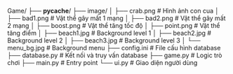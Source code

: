 Game/
├── __pycache__/
├── image/
│   ├── crab.png         # Hình ảnh con cua
│   ├── bad1.png         # Vật thể gây mất 1 mạng
│   ├── bad2.png         # Vật thể gây mất 2 mạng
│   ├── boost.png        # Vật thể tăng tốc độ
│   ├── point.png        # Vật thể tăng điểm
│   ├── beach1.jpg       # Background level 1
│   ├── beach2.jpg       # Background level 2
│   ├── beach3.jpg       # Background level 3
│   └── menu_bg.jpg      # Background menu
├── config.ini           # File cấu hình database
├── database.py          # Kết nối và truy vấn database
├── game.py              # Logic trò chơi
├── main.py              # Entry point
└── ui.py                # Giao diện người dùng
